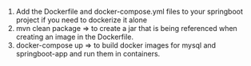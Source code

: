 1. Add the Dockerfile and docker-compose.yml files to your springboot project if you need to dockerize it alone
2. mvn clean package => to create a jar that is being referenced when creating an image in the Dockerfile.
3. docker-compose up => to build docker images for mysql and springboot-app and run them in containers.
